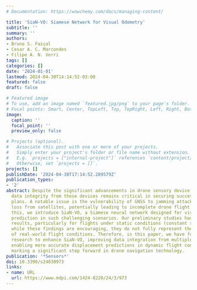 ```yaml
---
# Documentation: https://wowchemy.com/docs/managing-content/

title: 'SiaN-VO: Siamese Network for Visual Odometry'
subtitle: ''
summary: ''
authors:
- Bruno S. Faiçal
- Cesar A. C. Marcondes
- Filipe A. N. Verri
tags: []
categories: []
date: '2024-01-01'
lastmod: 2024-04-30T14:14:52-03:00
featured: false
draft: false

# Featured image
# To use, add an image named `featured.jpg/png` to your page's folder.
# Focal points: Smart, Center, TopLeft, Top, TopRight, Left, Right, BottomLeft, Bottom, BottomRight.
image:
  caption: ''
  focal_point: ''
  preview_only: false

# Projects (optional).
#   Associate this post with one or more of your projects.
#   Simply enter your project's folder or file name without extension.
#   E.g. `projects = ["internal-project"]` references `content/project/deep-learning/index.md`.
#   Otherwise, set `projects = []`.
projects: []
publishDate: '2024-04-30T17:14:52.289579Z'
publication_types:
- '2'
abstract: Despite the significant advancements in drone sensory device reliability,
  data integrity from these devices remains critical in securing successful flight
  plans. A notable issue is the vulnerability of GNSS to jamming attacks or signal
  loss from satellites, potentially leading to incomplete drone flight plans. To address
  this, we introduce SiaN-VO, a Siamese neural network designed for visual odometry
  prediction in such challenging scenarios. Our preliminary studies have shown promising
  results, particularly for flights under static conditions (constant speed and altitude);
  while these findings are encouraging, they do not fully represent the complexities
  of real-world flight conditions. Therefore, in this paper, we have furthered our
  research to enhance SiaN-VO, improving data integration from multiple sensors and
  enabling more accurate displacement predictions in dynamic flight conditions, thereby
  marking a significant step forward in drone navigation technology.
publication: '*Sensors*'
doi: 10.3390/s24030973
links:
- name: URL
  url: https://www.mdpi.com/1424-8220/24/3/973
---
```

